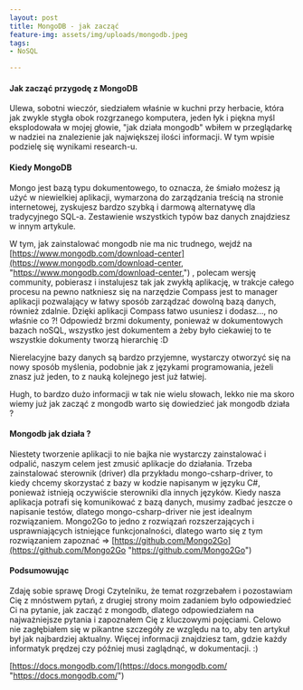 ```yaml
---
layout: post
title: MongoDB - jak zacząć
feature-img: assets/img/uploads/mongodb.jpeg
tags:
- NoSQL

---
```

#### Jak zacząć przygodę z MongoDB

Ulewa, sobotni wieczór,  siedziałem właśnie w kuchni przy herbacie, która jak zwykle stygła obok  rozgrzanego komputera, jeden łyk i piękna myśl eksplodowała w mojej  głowie, "jak działa mongodb" wbiłem w przeglądarkę w nadziei na znalezienie jak największej ilości informacji. W tym wpisie podzielę się wynikami research-u.

#### Kiedy MongoDB

Mongo  jest bazą typu dokumentowego, to oznacza, że śmiało możesz ją użyć w  niewielkiej aplikacji, wymarzona do zarządzania treścią na stronie  internetowej, zyskujesz bardzo szybką i darmową alternatywę dla  tradycyjnego SQL-a. Zestawienie wszystkich typów baz danych znajdziesz w  innym artykule.

W tym, jak zainstalować mongodb  nie ma nic trudnego, wejdź na [https://www.mongodb.com/download-center](https://www.mongodb.com/download-center, "https://www.mongodb.com/download-center,") ,  polecam wersję community, pobierasz i instalujesz tak jak zwykłą  aplikację, w trakcje całego procesu na pewno natkniesz się na narzędzie Compass jest to manager aplikacji pozwalający w łatwy sposób zarządzać dowolną bazą danych, również zdalnie. Dzięki aplikacji Compass łatwo usuniesz i dodasz..., no właśnie co ?! Odpowiedź brzmi dokumenty, ponieważ w dokumentowych bazach noSQL, wszystko jest dokumentem a żeby było ciekawiej to te wszystkie dokumenty tworzą hierarchię :D

Nierelacyjne  bazy danych są bardzo przyjemne, wystarczy otworzyć się na nowy sposób  myślenia, podobnie jak z językami programowania, jeżeli znasz już jeden,  to z nauką kolejnego jest już łatwiej.

Hugh, to bardzo dużo informacji w tak nie wielu słowach, lekko nie ma skoro wiemy już jak zacząć z mongodb warto się dowiedzieć jak mongodb działa ?

#### Mongodb jak działa ?

Niestety tworzenie aplikacji to nie bajka nie wystarczy zainstalować i  odpalić, naszym celem jest zmusić aplikacje do działania. Trzeba  zainstalować sterownik (driver) dla przykładu mongo-csharp-driver, to kiedy  chcemy skorzystać z bazy w kodzie napisanym w języku C#, ponieważ  istnieją oczywiście sterowniki dla innych języków. Kiedy nasza aplikacja  potrafi się komunikować z bazą danych, musimy zadbać jeszcze o  napisanie testów, dlatego mongo-csharp-driver nie jest idealnym rozwiązaniem. Mongo2Go to jedno z rozwiązań rozszerzających i usprawniających istniejące funkcjonalności, dlatego warto się z tym rozwiązaniem zapoznać => [https://github.com/Mongo2Go](https://github.com/Mongo2Go "https://github.com/Mongo2Go")

#### Podsumowując

Zdaję sobie sprawę Drogi Czytelniku, że temat rozgrzebałem i  pozostawiam Cię z mnóstwem pytań, z drugiej strony moim zadaniem było  odpowiedzieć Ci na pytanie, jak zacząć z mongodb,  dlatego odpowiedziałem na najważniejsze pytania i zapoznałem Cię z  kluczowymi pojęciami. Celowo nie zagłębiałem się w pikantne szczegóły ze  względu na to, aby ten artykuł był jak najbardziej aktualny. Więcej  informacji znajdziesz tam, gdzie każdy informatyk prędzej czy później  musi zaglądnąć, w dokumentacji. :)

[https://docs.mongodb.com/](https://docs.mongodb.com/ "https://docs.mongodb.com/")